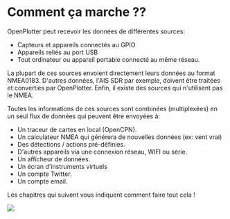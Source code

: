 # Comment ça marche ??

OpenPlotter peut recevoir les données de différentes sources:

* Capteurs et appareils connectés au GPIO
* Appareils reliés au port USB
* Tout ordinateur ou appareil portable connecté au même réseau.

La plupart de ces sources envoient directement leurs données au format NMEA0183. D'autres données, l'AIS SDR par exemple, doivent être traitées et converties par OpenPlotter. Enfin, il existe des sources qui n'utilisent pas le NMEA.

Toutes les informations de ces sources sont combinées (multiplexées) en un seul flux de données qui peuvent être envoyées à:

* Un traceur de cartes en local (OpenCPN).
* Un calculateur NMEA qui générera de nouvelles données (ex: vent vrai)
* Des détections / actions pré-définies.
* D'autres appareils via une connexion réseau, WIFI ou série.
* Un afficheur de données.
* Un écran d'instruments virtuels
* Un compte Twitter.
* Un compte email.

Les chapitres qui suivent vous indiquent comment faire tout cela !

![](../en/diagram.png)

